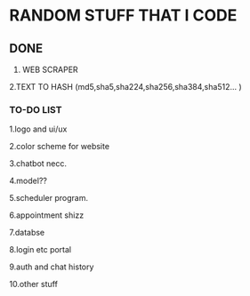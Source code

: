 # RANDOM STUFF THAT I CODE

## DONE

1. WEB SCRAPER

2.TEXT TO HASH (md5,sha5,sha224,sha256,sha384,sha512... )

### TO-DO LIST
1.logo and ui/ux

2.color scheme for website

3.chatbot necc.

4.model??

5.scheduler program.

6.appointment shizz

7.databse

8.login etc portal 

9.auth and chat  history

10.other stuff
